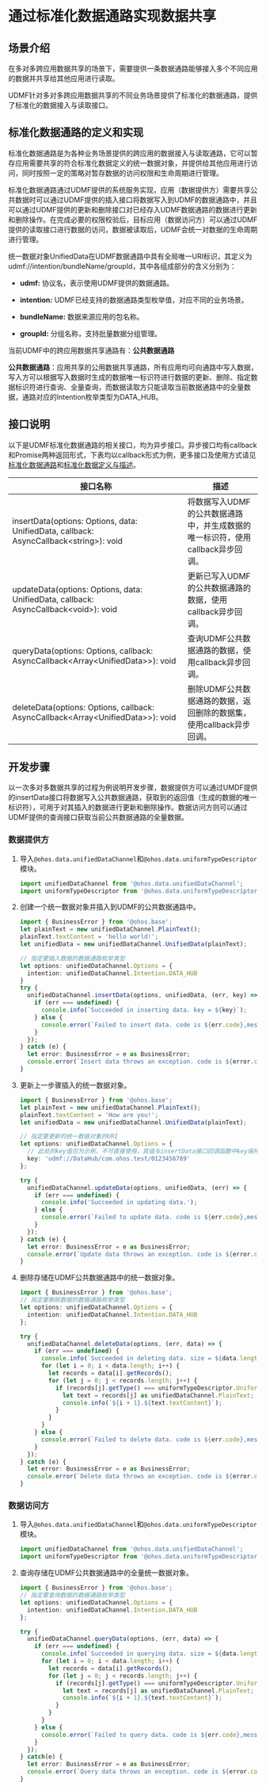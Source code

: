 # 通过标准化数据通路实现数据共享


## 场景介绍

在多对多跨应用数据共享的场景下，需要提供一条数据通路能够接入多个不同应用的数据并共享给其他应用进行读取。

UDMF针对多对多跨应用数据共享的不同业务场景提供了标准化的数据通路，提供了标准化的数据接入与读取接口。

## 标准化数据通路的定义和实现

标准化数据通路是为各种业务场景提供的跨应用的数据接入与读取通路，它可以暂存应用需要共享的符合标准化数据定义的统一数据对象，并提供给其他应用进行访问，同时按照一定的策略对暂存数据的访问权限和生命周期进行管理。

标准化数据通路通过UDMF提供的系统服务实现，应用（数据提供方）需要共享公共数据时可以通过UDMF提供的插入接口将数据写入到UDMF的数据通路中，并且可以通过UDMF提供的更新和删除接口对已经存入UDMF数据通路的数据进行更新和删除操作。在完成必要的权限校验后，目标应用（数据访问方）可以通过UDMF提供的读取接口进行数据的访问，数据被读取后，UDMF会统一对数据的生命周期进行管理。

统一数据对象UnifiedData在UDMF数据通路中具有全局唯一URI标识，其定义为udmf://intention/bundleName/groupId，其中各组成部分的含义分别为：

+ **udmf:** 协议名，表示使用UDMF提供的数据通路。

+ **intention:** UDMF已经支持的数据通路类型枚举值，对应不同的业务场景。

+ **bundleName:** 数据来源应用的包名称。

+ **groupId:** 分组名称，支持批量数据分组管理。

当前UDMF中的跨应用数据共享通路有：**公共数据通路**

**公共数据通路**：应用共享的公用数据共享通路，所有应用均可向通路中写入数据，写入方可以根据写入数据时生成的数据唯一标识符进行数据的更新、删除、指定数据标识符进行查询、全量查询，而数据读取方只能读取当前数据通路中的全量数据，通路对应的Intention枚举类型为DATA_HUB。

## 接口说明

以下是UDMF标准化数据通路的相关接口，均为异步接口。异步接口均有callback和Promise两种返回形式，下表均以callback形式为例，更多接口及使用方式请见[标准化数据通路](../reference/apis-arkdata/js-apis-data-unifiedDataChannel.md)和[标准化数据定义与描述](../reference/apis-arkdata/js-apis-data-uniformTypeDescriptor.md)。

| 接口名称                                                                                    | 描述                                          | 
|-----------------------------------------------------------------------------------------|---------------------------------------------|
| insertData(options: Options, data: UnifiedData, callback: AsyncCallback\<string>): void | 将数据写入UDMF的公共数据通路中，并生成数据的唯一标识符，使用callback异步回调。 | 
| updateData(options: Options, data: UnifiedData, callback: AsyncCallback\<void>): void   | 更新已写入UDMF的公共数据通路的数据，使用callback异步回调。           | 
| queryData(options: Options, callback: AsyncCallback\<Array\<UnifiedData>>): void        | 查询UDMF公共数据通路的数据，使用callback异步回调。               | 
| deleteData(options: Options, callback: AsyncCallback\<Array\<UnifiedData>>): void       | 删除UDMF公共数据通路的数据，返回删除的数据集，使用callback异步回调。 |


## 开发步骤

以一次多对多数据共享的过程为例说明开发步骤，数据提供方可以通过UMDF提供的insertData接口将数据写入公共数据通路，获取到的返回值（生成的数据的唯一标识符），可用于对其插入的数据进行更新和删除操作。数据访问方则可以通过UDMF提供的查询接口获取当前公共数据通路的全量数据。

### 数据提供方

1. 导入`@ohos.data.unifiedDataChannel`和`@ohos.data.uniformTypeDescriptor`模块。

   ```ts
   import unifiedDataChannel from '@ohos.data.unifiedDataChannel';
   import uniformTypeDescriptor from '@ohos.data.uniformTypeDescriptor';
   ```
2. 创建一个统一数据对象并插入到UDMF的公共数据通路中。

   ```ts
   import { BusinessError } from '@ohos.base';
   let plainText = new unifiedDataChannel.PlainText();
   plainText.textContent = 'hello world!';
   let unifiedData = new unifiedDataChannel.UnifiedData(plainText);
   
   // 指定要插入数据的数据通路枚举类型
   let options: unifiedDataChannel.Options = {
     intention: unifiedDataChannel.Intention.DATA_HUB
   }
   try {
     unifiedDataChannel.insertData(options, unifiedData, (err, key) => {
       if (err === undefined) {
         console.info(`Succeeded in inserting data. key = ${key}`);
       } else {
         console.error(`Failed to insert data. code is ${err.code},message is ${err.message} `);
       }
     });
   } catch (e) {
     let error: BusinessError = e as BusinessError;
     console.error(`Insert data throws an exception. code is ${error.code},message is ${error.message} `);
   }
   ```
3. 更新上一步骤插入的统一数据对象。

   ```ts
   import { BusinessError } from '@ohos.base';
   let plainText = new unifiedDataChannel.PlainText();
   plainText.textContent = 'How are you!';
   let unifiedData = new unifiedDataChannel.UnifiedData(plainText);
   
   // 指定要更新的统一数据对象的URI
   let options: unifiedDataChannel.Options = {
     // 此处的key值仅为示例，不可直接使用，其值与insertData接口回调函数中key保持一致
     key: 'udmf://DataHub/com.ohos.test/0123456789'
   };
   
   try {
     unifiedDataChannel.updateData(options, unifiedData, (err) => {
       if (err === undefined) {
         console.info('Succeeded in updating data.');
       } else {
         console.error(`Failed to update data. code is ${err.code},message is ${err.message} `);
       }
     });
   } catch (e) {
     let error: BusinessError = e as BusinessError;
     console.error(`Update data throws an exception. code is ${error.code},message is ${error.message} `);
   }
   ```
4. 删除存储在UDMF公共数据通路中的统一数据对象。

   ```ts
   import { BusinessError } from '@ohos.base';
   // 指定要删除数据的数据通路枚举类型
   let options: unifiedDataChannel.Options = {
     intention: unifiedDataChannel.Intention.DATA_HUB
   };

   try {
     unifiedDataChannel.deleteData(options, (err, data) => {
       if (err === undefined) {
         console.info(`Succeeded in deleting data. size = ${data.length}`);
         for (let i = 0; i < data.length; i++) {
           let records = data[i].getRecords();
           for (let j = 0; j < records.length; j++) {
             if (records[j].getType() === uniformTypeDescriptor.UniformDataType.PLAIN_TEXT) {
               let text = records[j] as unifiedDataChannel.PlainText;
               console.info(`${i + 1}.${text.textContent}`);
             }
           }
         }
       } else {
         console.error(`Failed to delete data. code is ${err.code},message is ${err.message} `);
       }
     });
   } catch (e) {
     let error: BusinessError = e as BusinessError;
     console.error(`Delete data throws an exception. code is ${error.code},message is ${error.message} `);
   }
   ```
   
### 数据访问方

1. 导入`@ohos.data.unifiedDataChannel`和`@ohos.data.uniformTypeDescriptor`模块。

   ```ts
   import unifiedDataChannel from '@ohos.data.unifiedDataChannel';
   import uniformTypeDescriptor from '@ohos.data.uniformTypeDescriptor';
   ```
2. 查询存储在UDMF公共数据通路中的全量统一数据对象。

   ```ts
   import { BusinessError } from '@ohos.base';
   // 指定要查询数据的数据通路枚举类型
   let options: unifiedDataChannel.Options = {
     intention: unifiedDataChannel.Intention.DATA_HUB
   };

   try {
     unifiedDataChannel.queryData(options, (err, data) => {
       if (err === undefined) {
         console.info(`Succeeded in querying data. size = ${data.length}`);
         for (let i = 0; i < data.length; i++) {
           let records = data[i].getRecords();
           for (let j = 0; j < records.length; j++) {
             if (records[j].getType() === uniformTypeDescriptor.UniformDataType.PLAIN_TEXT) {
               let text = records[j] as unifiedDataChannel.PlainText;
               console.info(`${i + 1}.${text.textContent}`);
             }
           }
         }
       } else {
         console.error(`Failed to query data. code is ${err.code},message is ${err.message} `);
       }
     });
   } catch(e) {
     let error: BusinessError = e as BusinessError;
     console.error(`Query data throws an exception. code is ${error.code},message is ${error.message} `);
   }
   ```
